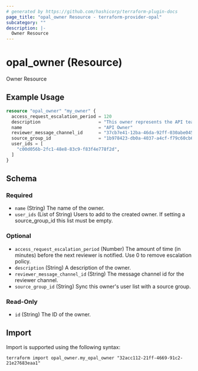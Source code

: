 ```yaml
---
# generated by https://github.com/hashicorp/terraform-plugin-docs
page_title: "opal_owner Resource - terraform-provider-opal"
subcategory: ""
description: |-
  Owner Resource
---
```


# opal_owner (Resource)

Owner Resource

## Example Usage

```terraform
resource "opal_owner" "my_owner" {
  access_request_escalation_period = 120
  description                      = "This owner represents the API team owners."
  name                             = "API Owner"
  reviewer_message_channel_id      = "37cb7e41-12ba-46da-92ff-030abe0450b1"
  source_group_id                  = "1b978423-db0a-4037-a4cf-f79c60cb67b3"
  user_ids = [
    "c00d056b-2fc1-48e8-83c9-f83f4e778f2d",
  ]
}
```

<!-- schema generated by tfplugindocs -->
## Schema

### Required

- `name` (String) The name of the owner.
- `user_ids` (List of String) Users to add to the created owner. If setting a source_group_id this list must be empty.

### Optional

- `access_request_escalation_period` (Number) The amount of time (in minutes) before the next reviewer is notified. Use 0 to remove escalation policy.
- `description` (String) A description of the owner.
- `reviewer_message_channel_id` (String) The message channel id for the reviewer channel.
- `source_group_id` (String) Sync this owner's user list with a source group.

### Read-Only

- `id` (String) The ID of the owner.

## Import

Import is supported using the following syntax:

```shell
terraform import opal_owner.my_opal_owner "32acc112-21ff-4669-91c2-21e27683eaa1"
```
